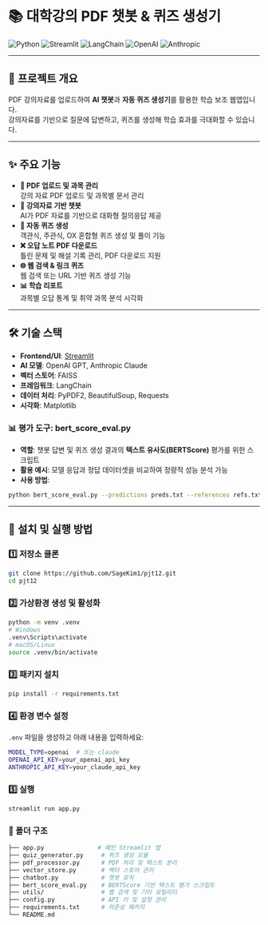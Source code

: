 # 📚 대학강의 PDF 챗봇 & 퀴즈 생성기

![Python](https://img.shields.io/badge/Python-3.9%2B-blue)
![Streamlit](https://img.shields.io/badge/Streamlit-1.x-red)
![LangChain](https://img.shields.io/badge/LangChain-Framework-green)
![OpenAI](https://img.shields.io/badge/OpenAI-GPT-yellow)
![Anthropic](https://img.shields.io/badge/Claude-AI-orange)

---

## 🔎 프로젝트 개요  
PDF 강의자료를 업로드하여 **AI 챗봇**과 **자동 퀴즈 생성기**를 활용한 학습 보조 웹앱입니다.  
강의자료를 기반으로 질문에 답변하고, 퀴즈를 생성해 학습 효과를 극대화할 수 있습니다.

---

## ✨ 주요 기능
- **📁 PDF 업로드 및 과목 관리**  
  강의 자료 PDF 업로드 및 과목별 문서 관리  
- **💬 강의자료 기반 챗봇**  
  AI가 PDF 자료를 기반으로 대화형 질의응답 제공  
- **📝 자동 퀴즈 생성**  
  객관식, 주관식, OX 혼합형 퀴즈 생성 및 풀이 기능  
- **❌ 오답 노트 PDF 다운로드**  
  틀린 문제 및 해설 기록 관리, PDF 다운로드 지원  
- **🌐 웹 검색 & 링크 퀴즈**  
  웹 검색 또는 URL 기반 퀴즈 생성 기능  
- **📊 학습 리포트**  
  과목별 오답 통계 및 취약 과목 분석 시각화  

---

## 🛠 기술 스택
- **Frontend/UI**: [Streamlit](https://streamlit.io)  
- **AI 모델**: OpenAI GPT, Anthropic Claude  
- **벡터 스토어**: FAISS  
- **프레임워크**: LangChain  
- **데이터 처리**: PyPDF2, BeautifulSoup, Requests  
- **시각화**: Matplotlib  

### 📊 평가 도구: bert_score_eval.py
- **역할**: 챗봇 답변 및 퀴즈 생성 결과의 **텍스트 유사도(BERTScore)** 평가를 위한 스크립트  
- **활용 예시**: 모델 응답과 정답 데이터셋을 비교하여 정량적 성능 분석 가능  
- **사용 방법**:
```bash
python bert_score_eval.py --predictions preds.txt --references refs.txt
```

---

## 🚀 설치 및 실행 방법

### 1️⃣ 저장소 클론
```bash
git clone https://github.com/SageKim1/pjt12.git
cd pjt12
```

### 2️⃣ 가상환경 생성 및 활성화
```bash
python -m venv .venv
# Windows
.venv\Scripts\activate
# macOS/Linux
source .venv/bin/activate
```

### 3️⃣ 패키지 설치
```bash
pip install -r requirements.txt
```

### 4️⃣ 환경 변수 설정
`.env` 파일을 생성하고 아래 내용을 입력하세요:
```bash
MODEL_TYPE=openai  # 또는 claude
OPENAI_API_KEY=your_openai_api_key
ANTHROPIC_API_KEY=your_claude_api_key
```

### 5️⃣ 실행
```bash
streamlit run app.py
```

### 📂 폴더 구조
```bash
├── app.py               # 메인 Streamlit 앱
├── quiz_generator.py     # 퀴즈 생성 모듈
├── pdf_processor.py      # PDF 처리 및 텍스트 분리
├── vector_store.py       # 벡터 스토어 관리
├── chatbot.py            # 챗봇 로직
├── bert_score_eval.py    # BERTScore 기반 텍스트 평가 스크립트
├── utils/                # 웹 검색 및 기타 유틸리티
├── config.py             # API 키 및 설정 관리
├── requirements.txt      # 의존성 패키지
└── README.md
```